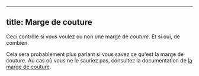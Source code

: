 ***

## title: Marge de couture

Ceci contrôle si vous voulez ou non une marge de *couture*. Et si oui, de combien.

Cela sera probablement plus parlant si vous savez ce qu'est la marge de couture. Au cas où vous ne le sauriez pas, consultez la documentation de [la marge de couture](/docs/sewing/seam-allowance).
